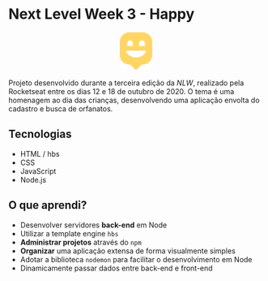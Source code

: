 # Next Level Week 3 - Happy

<p align="center">
    <img src="https://github.com/EduardoRodriguesF/happy/blob/main/public/images/logo-icon.png?raw=true">
</p>

Projeto desenvolvido durante a terceira edição da *NLW*, realizado pela Rocketseat entre os dias 12 e 18 de outubro de 2020. O tema é uma homenagem ao dia das crianças, desenvolvendo uma aplicação envolta do cadastro e busca de orfanatos.

## Tecnologias
- HTML / hbs
- CSS
- JavaScript
- Node.js

## O que aprendi?
- Desenvolver servidores **back-end** em Node
- Utilizar a template engine <code>hbs</code>
- **Administrar projetos** através do <code>npm</code>
- **Organizar** uma aplicação extensa de forma visualmente simples
- Adotar a biblioteca <code>nodemon</code> para facilitar o desenvolvimento em Node
- Dinamicamente passar dados entre back-end e front-end